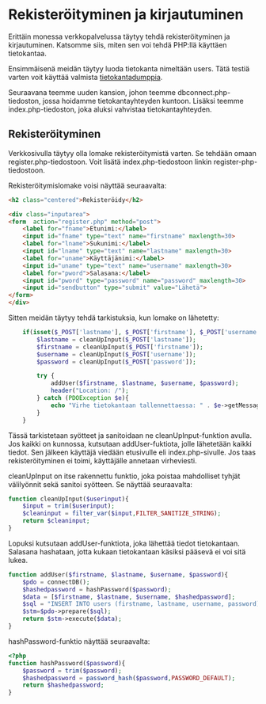 # Rekisteröityminen ja kirjautuminen

Erittäin monessa verkkopalvelussa täytyy tehdä rekisteröityminen ja kirjautuminen. Katsomme siis, miten sen voi tehdä PHP:llä käyttäen tietokantaa.

Ensimmäisenä meidän täytyy luoda tietokanta nimeltään users. Tätä testiä varten voit käyttää valmista [tietokantadumppia](./user_dump.sql)<base target="_blank">.

Seuraavana teemme uuden kansion, johon teemme dbconnect.php-tiedoston, jossa hoidamme tietokantayhteyden kuntoon. Lisäksi teemme index.php-tiedoston, joka aluksi vahvistaa tietokantayhteyden.

## Rekisteröityminen

Verkkosivulla täytyy olla lomake rekisteröitymistä varten. Se tehdään omaan register.php-tiedostoon. Voit lisätä index.php-tiedostoon linkin register-php-tiedostoon. 

Rekisteröitymislomake voisi näyttää seuraavalta:

````html
<h2 class="centered">Rekisteröidy</h2>

<div class="inputarea">
<form  action="register.php" method="post">
    <label for="fname">Etunimi:</label> 
    <input id="fname" type="text" name="firstname" maxlength=30>
    <label for="lname">Sukunimi:</label>         
    <input id="lname" type="text" name="lastname" maxlength=30>
    <label for="uname">Käyttäjänimi:</label>
    <input id="uname" type="text" name="username" maxlength=30>
    <label for="pword">Salasana:</label>
    <input id="pword" type="password" name="password" maxlength=30>
    <input id="sendbutton" type="submit" value="Lähetä">
</form>
</div>
````

Sitten meidän täytyy tehdä tarkistuksia, kun lomake on lähetetty:

````php
    if(isset($_POST['lastname'], $_POST['firstname'], $_POST['username'], $_POST['password'])){
        $lastname = cleanUpInput($_POST['lastname']);
        $firstname = cleanUpInput($_POST['firstname']);
        $username = cleanUpInput($_POST['username']);
        $password = cleanUpInput($_POST['password']);

        try {
            addUser($firstname, $lastname, $username, $password);
            header("Location: /"); 
        } catch (PDOException $e){
            echo "Virhe tietokantaan tallennettaessa: " . $e->getMessage();
        }
    }
````

Tässä tarkistetaan syötteet ja sanitoidaan ne cleanUpInput-funktion avulla. Jos kaikki on kunnossa, kutsutaan addUser-fuktiota, jolle lähetetään kaikki tiedot. Sen jälkeen käyttäjä viedään etusivulle eli index.php-sivulle. Jos taas rekisteröityminen ei toimi, käyttäjälle annetaan virheviesti.

cleanUpInput on itse rakennettu funktio, joka poistaa mahdolliset tyhjät välilyönnit sekä sanitoi syötteen. Se näyttää seuraavalta:

````php
function cleanUpInput($userinput){
    $input = trim($userinput);
    $cleaninput = filter_var($input,FILTER_SANITIZE_STRING);
    return $cleaninput;
}
````

Lopuksi kutsutaan addUser-funktiota, joka lähettää tiedot tietokantaan. Salasana hashataan, jotta kukaan tietokantaan käsiksi pääsevä ei voi sitä lukea.

````php
function addUser($firstname, $lastname, $username, $password){
    $pdo = connectDB();
    $hashedpassword = hashPassword($password);
    $data = [$firstname, $lastname, $username, $hashedpassword];
    $sql = "INSERT INTO users (firstname, lastname, username, password) VALUES(?,?,?,?)";
    $stm=$pdo->prepare($sql);
    return $stm->execute($data);
}
````

hashPassword-funktio näyttää seuraavalta:

````php
<?php
function hashPassword($password){
    $password = trim($password);
    $hashedpassword = password_hash($password,PASSWORD_DEFAULT);
    return $hashedpassword;
}
````